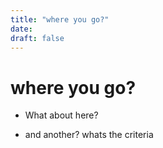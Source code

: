 ```yaml
---
title: "where you go?"
date:
draft: false
---
```


# where you go?

* What about here?

* and another? whats the criteria
